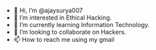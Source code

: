 - 👋 Hi, I’m @ajaysurya007
- 👀 I’m interested in Ethical Hacking.
- 🌱 I’m currently learning Information Technology.
- 💞️ I’m looking to collaborate on Hackers.
- 📫 How to reach me using my gmail

<!---
ajaysurya007/ajaysurya007 is a ✨ special ✨ repository because its `README.md` (this file) appears on your GitHub profile.
You can click the Preview link to take a look at your changes.
--->
